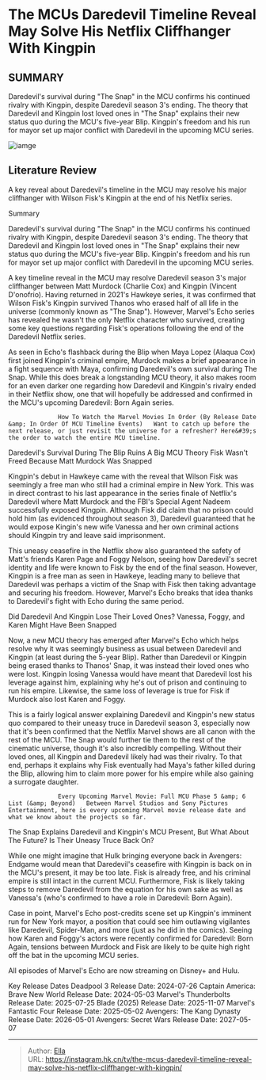 # The MCUs Daredevil Timeline Reveal May Solve His Netflix Cliffhanger With Kingpin


## SUMMARY 



  Daredevil&#39;s survival during &#34;The Snap&#34; in the MCU confirms his continued rivalry with Kingpin, despite Daredevil season 3&#39;s ending.   The theory that Daredevil and Kingpin lost loved ones in &#34;The Snap&#34; explains their new status quo during the MCU&#39;s five-year Blip.   Kingpin&#39;s freedom and his run for mayor set up major conflict with Daredevil in the upcoming MCU series.  

![iamge](https://static1.srcdn.com/wordpress/wp-content/uploads/2024/01/custom-daredevil-image-with-kingpin-and-thanos.jpg)

## Literature Review

A key reveal about Daredevil&#39;s timeline in the MCU may resolve his major cliffhanger with Wilson Fisk&#39;s Kingpin at the end of his Netflix series.





Summary

  Daredevil&#39;s survival during &#34;The Snap&#34; in the MCU confirms his continued rivalry with Kingpin, despite Daredevil season 3&#39;s ending.   The theory that Daredevil and Kingpin lost loved ones in &#34;The Snap&#34; explains their new status quo during the MCU&#39;s five-year Blip.   Kingpin&#39;s freedom and his run for mayor set up major conflict with Daredevil in the upcoming MCU series.  







A key timeline reveal in the MCU may resolve Daredevil season 3&#39;s major cliffhanger between Matt Murdock (Charlie Cox) and Kingpin (Vincent D&#39;onofrio). Having returned in 2021&#39;s Hawkeye series, it was confirmed that Wilson Fisk&#39;s Kingpin survived Thanos who erased half of all life in the universe (commonly known as &#34;The Snap&#34;). However, Marvel&#39;s Echo series has revealed he wasn&#39;t the only Netflix character who survived, creating some key questions regarding Fisk&#39;s operations following the end of the Daredevil Netflix series.

As seen in Echo&#39;s flashback during the Blip when Maya Lopez (Alaqua Cox) first joined Kingpin&#39;s criminal empire, Murdock makes a brief appearance in a fight sequence with Maya, confirming Daredevil&#39;s own survival during The Snap. While this does break a longstanding MCU theory, it also makes room for an even darker one regarding how Daredevil and Kingpin&#39;s rivalry ended in their Netflix show, one that will hopefully be addressed and confirmed in the MCU&#39;s upcoming Daredevil: Born Again series.




                  How To Watch the Marvel Movies In Order (By Release Date &amp; In Order Of MCU Timeline Events)   Want to catch up before the next release, or just revisit the universe for a refresher? Here&#39;s the order to watch the entire MCU timeline.   


 Daredevil&#39;s Survival During The Blip Ruins A Big MCU Theory 
Fisk Wasn&#39;t Freed Because Matt Murdock Was Snapped
          

Kingpin&#39;s debut in Hawkeye came with the reveal that Wilson Fisk was seemingly a free man who still had a criminal empire in New York. This was in direct contrast to his last appearance in the series finale of Netflix&#39;s Daredevil where Matt Murdock and the FBI&#39;s Special Agent Nadeem successfully exposed Kingpin. Although Fisk did claim that no prison could hold him (as evidenced throughout season 3), Daredevil guaranteed that he would expose Kingin&#39;s new wife Vanessa and her own criminal actions should Kingpin try and leave said imprisonment.




This uneasy ceasefire in the Netflix show also guaranteed the safety of Matt&#39;s friends Karen Page and Foggy Nelson, seeing how Daredevil&#39;s secret identity and life were known to Fisk by the end of the final season. However, Kingpin is a free man as seen in Hawkeye, leading many to believe that Daredevil was perhaps a victim of the Snap with Fisk then taking advantage and securing his freedom. However, Marvel&#39;s Echo breaks that idea thanks to Daredevil&#39;s fight with Echo during the same period.



 Did Daredevil And Kingpin Lose Their Loved Ones? 
Vanessa, Foggy, and Karen Might Have Been Snapped
         

Now, a new MCU theory has emerged after Marvel&#39;s Echo which helps resolve why it was seemingly business as usual between Daredevil and Kingpin (at least during the 5-year Blip). Rather than Daredevil or Kingpin being erased thanks to Thanos&#39; Snap, it was instead their loved ones who were lost. Kingpin losing Vanessa would have meant that Daredevil lost his leverage against him, explaining why he&#39;s out of prison and continuing to run his empire. Likewise, the same loss of leverage is true for Fisk if Murdock also lost Karen and Foggy.




This is a fairly logical answer explaining Daredevil and Kingpin&#39;s new status quo compared to their uneasy truce in Daredevil season 3, especially now that it&#39;s been confirmed that the Netflix Marvel shows are all canon with the rest of the MCU. The Snap would further tie them to the rest of the cinematic universe, though it&#39;s also incredibly compelling. Without their loved ones, all Kingpin and Daredevil likely had was their rivalry. To that end, perhaps it explains why Fisk eventually had Maya&#39;s father killed during the Blip, allowing him to claim more power for his empire while also gaining a surrogate daughter.

                  Every Upcoming Marvel Movie: Full MCU Phase 5 &amp; 6 List (&amp; Beyond)   Between Marvel Studios and Sony Pictures Entertainment, here is every upcoming Marvel movie release date and what we know about the projects so far.   



 The Snap Explains Daredevil and Kingpin&#39;s MCU Present, But What About The Future? 
Is Their Uneasy Truce Back On?
          




While one might imagine that Hulk bringing everyone back in Avengers: Endgame would mean that Daredevil&#39;s ceasefire with Kingpin is back on in the MCU&#39;s present, it may be too late. Fisk is already free, and his criminal empire is still intact in the current MCU. Furthermore, Fisk is likely taking steps to remove Daredevil from the equation for his own sake as well as Vanessa&#39;s (who&#39;s confirmed to have a role in Daredevil: Born Again).

Case in point, Marvel&#39;s Echo post-credits scene set up Kingpin&#39;s imminent run for New York mayor, a position that could see him outlawing vigilantes like Daredevil, Spider-Man, and more (just as he did in the comics). Seeing how Karen and Foggy&#39;s actors were recently confirmed for Daredevil: Born Again, tensions between Murdock and Fisk are likely to be quite high right off the bat in the upcoming MCU series.



All episodes of Marvel&#39;s Echo are now streaming on Disney&#43; and Hulu.







  Key Release Dates              Deadpool 3 Release Date: 2024-07-26                  Captain America: Brave New World Release Date: 2024-05-03                  Marvel&#39;s Thunderbolts Release Date: 2025-07-25                   Blade (2025) Release Date: 2025-11-07                   Marvel&#39;s Fantastic Four Release Date: 2025-05-02                   Avengers: The Kang Dynasty  Release Date: 2026-05-01                    Avengers: Secret Wars Release Date: 2027-05-07      

---

> Author: [Ella](https://instagram.hk.cn/)  
> URL: https://instagram.hk.cn/tv/the-mcus-daredevil-timeline-reveal-may-solve-his-netflix-cliffhanger-with-kingpin/  

